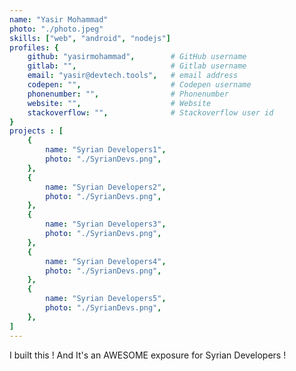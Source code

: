 ```yaml
---
name: "Yasir Mohammad"
photo: "./photo.jpeg"
skills: ["web", "android", "nodejs"]
profiles: {
    github: "yasirmohammad",        # GitHub username
    gitlab: "",                     # Gitlab username
    email: "yasir@devtech.tools",   # email address
    codepen: "",                    # Codepen username
    phonenumber: "",                # Phonenumber
    website: "",                    # Website
    stackoverflow: "",              # Stackoverflow user id
}
projects : [
    {
        name: "Syrian Developers1",
        photo: "./SyrianDevs.png",
    },
    {
        name: "Syrian Developers2",
        photo: "./SyrianDevs.png",
    },
    {
        name: "Syrian Developers3",
        photo: "./SyrianDevs.png",
    },
    {
        name: "Syrian Developers4",
        photo: "./SyrianDevs.png",
    },
    {
        name: "Syrian Developers5",
        photo: "./SyrianDevs.png",
    },
]
---
```

I built this !
And It's an AWESOME exposure for Syrian Developers !